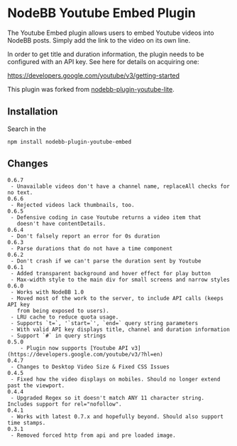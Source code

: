 # NodeBB Youtube Embed Plugin

The Youtube Embed plugin allows users to embed Youtube videos into NodeBB posts. Simply add the
link to the video on its own line.

In order to get title and duration information, the plugin needs to be configured with an API
key. See here for details on acquiring one:

https://developers.google.com/youtube/v3/getting-started

This plugin was forked from [nodebb-plugin-youtube-lite](https://github.com/a5mith/nodebb-plugin-youtube-lite).

## Installation

Search in the 

    npm install nodebb-plugin-youtube-embed

## Changes

    0.6.7
     - Unavailable videos don't have a channel name, replaceAll checks for no text.
    0.6.6
     - Rejected videos lack thumbnails, too.
    0.6.5
     - Defensive coding in case Youtube returns a video item that
       doesn't have contentDetails.
    0.6.4
     - Don't falsely report an error for 0s duration
    0.6.3
     - Parse durations that do not have a time component
    0.6.2
     - Don't crash if we can't parse the duration sent by Youtube
    0.6.1
     - Added transparent background and hover effect for play button
     - Max-width style to the main div for small screens and narrow styles
    0.6.0
     - Works with NodeBB 1.0
     - Moved most of the work to the server, to include API calls (keeps API key
       from being exposed to users).
     - LRU cache to reduce quota usage.
     - Supports `t=`, '`start=`', `end=` query string parameters
     - With valid API key displays title, channel and duration information
     - Support `#` in query strings
    0.5.0
        - Plugin now supports [Youtube API v3](https://developers.google.com/youtube/v3/?hl=en)
    0.4.7
     - Changes to Desktop Video Size & Fixed CSS Issues
    0.4.5
     - Fixed how the video displays on mobiles. Should no longer extend past the viewport.
    0.4.4
     - Upgraded Regex so it doesn't match ANY 11 character string. Includes support for rel="nofollow". 
    0.4.1
     - Works with latest 0.7.x and hopefully beyond. Should also support time stamps. 
    0.3.1
     - Removed forced http from api and pre loaded image. 
